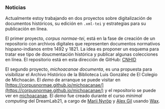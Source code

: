 ### Noticias

Actualmente estoy trabajando en dos proyectos sobre digitalización de documentos históricos, su edición en `.xml-tei` y estrategias para su publicación en línea.

El primer proyecto, *corpus normae-tei*, está en la fase de creación de un repositorio con archivos digitales que representen documentos normativos hispano-indianos entre 1492 y 1821. La idea es proponer un esquema para tratar ese tipo de doucmentación histórica y publicar algunas colecciones en línea. El repositorio está en esta dirección de GitHub: [CNHID](https://github.com/corpusnormae/CNHID)

El segundo proyecto, *michoacanae documenta*, es una propuesta para visibilizar el Archivo Histórico de la Biblioteca Luis González de El Colegio de Michoacán. El *demo* de arranque se puede visitar en [https://corpusnormae.github.io/michoacanae/](https://corpusnormae.github.io/michoacanae/) y el repositorio se puede ver en [michoacanae](https://github.com/corpusnormae/michoacanae). El *demo* fue creado durante el curso *minimal computing* del DreamLab21, a cargo de [Marii Nyröp](https://marii.info/) y [Alex Gil](https://www.elotroalex.com/) usando [Wax](https://github.com/minicomp/wax).

<!--
**vgayolrs/vgayolrs** is a ✨ _special_ ✨ repository because its `README.md` (this file) appears on your GitHub profile.

Here are some ideas to get you started:

- 🔭 I’m currently working on ...
- 🌱 I’m currently learning ...
- 👯 I’m looking to collaborate on ...
- 🤔 I’m looking for help with ...
- 💬 Ask me about ...
- 📫 How to reach me: ...
- 😄 Pronouns: ...
- ⚡ Fun fact: ...
-->
